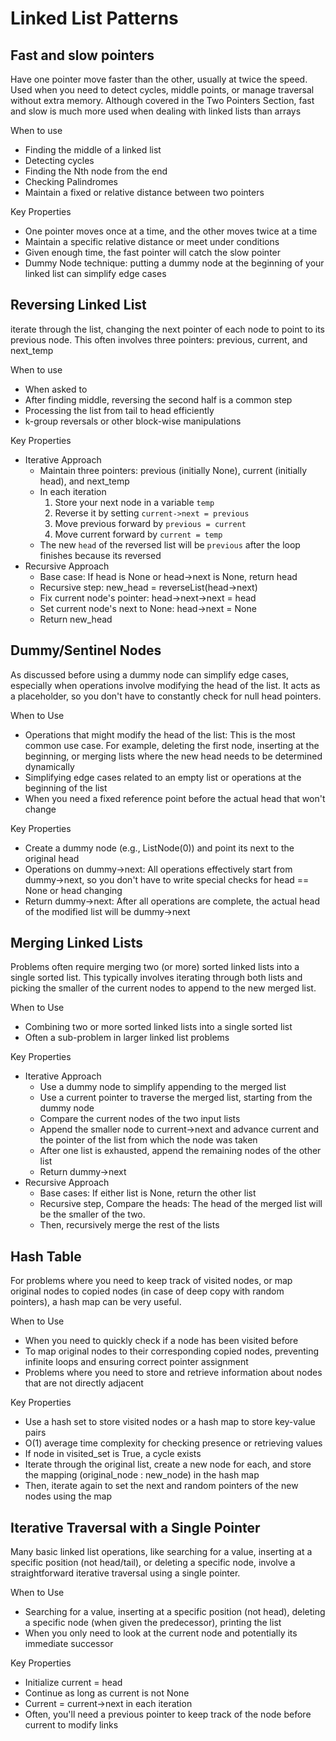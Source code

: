 # Linked List Patterns

## Fast and slow pointers
Have one pointer move faster than the other, usually at twice the speed. Used when you need to detect cycles, middle points, or manage traversal without extra memory. Although covered in the Two Pointers Section, fast and slow is much more used when dealing with linked lists than arrays

When to use
- Finding the middle of a linked list
- Detecting cycles
- Finding the Nth node from the end
- Checking Palindromes
- Maintain a fixed or relative distance between two pointers

Key Properties
- One pointer moves once at a time, and the other moves twice at a time
- Maintain a specific relative distance or meet under conditions
- Given enough time, the fast pointer will catch the slow pointer
- Dummy Node technique: putting a dummy node at the beginning of your linked list can simplify edge cases

## Reversing Linked List
iterate through the list, changing the next pointer of each node to point to its previous node. This often involves three pointers: previous, current, and next_temp

When to use
- When asked to
- After finding middle, reversing the second half is a common step
- Processing the list from tail to head efficiently
- k-group reversals or other block-wise manipulations

Key Properties
- Iterative Approach
    - Maintain three pointers: previous (initially None), current (initially head), and next_temp
    - In each iteration
        1. Store your next node in a variable `temp`
        2. Reverse it by setting `current->next = previous`
        3. Move previous forward by `previous = current`
        4. Move current forward by `current = temp`
    - The new `head` of the reversed list will be `previous` after the loop finishes because its reversed
- Recursive Approach
    - Base case: If head is None or head->next is None, return head
    - Recursive step: new_head = reverseList(head->next)
    - Fix current node's pointer: head->next->next = head
    - Set current node's next to None: head->next = None
    - Return new_head

## Dummy/Sentinel Nodes
As  discussed before using a dummy node can simplify edge cases, especially when operations involve modifying the head of the list. It acts as a placeholder, so you don't have to constantly check for null head pointers.

When to Use
- Operations that might modify the head of the list: This is the most common use case. For example, deleting the first node, inserting at the beginning, or merging lists where the new head needs to be determined dynamically
- Simplifying edge cases related to an empty list or operations at the beginning of the list
- When you need a fixed reference point before the actual head that won't change

Key Properties
- Create a dummy node (e.g., ListNode(0)) and point its next to the original head
- Operations on dummy->next: All operations effectively start from dummy->next, so you don't have to write special checks for head == None or head changing
- Return dummy->next: After all operations are complete, the actual head of the modified list will be dummy->next

## Merging Linked Lists
Problems often require merging two (or more) sorted linked lists into a single sorted list. This typically involves iterating through both lists and picking the smaller of the current nodes to append to the new merged list.

When to Use
- Combining two or more sorted linked lists into a single sorted list
- Often a sub-problem in larger linked list problems

Key Properties
- Iterative Approach
    - Use a dummy node to simplify appending to the merged list
    - Use a current pointer to traverse the merged list, starting from the dummy node
    - Compare the current nodes of the two input lists
    - Append the smaller node to current->next and advance current and the pointer of the list from which the node was taken
    - After one list is exhausted, append the remaining nodes of the other list
    - Return dummy->next
- Recursive Approach
    - Base cases: If either list is None, return the other list
    - Recursive step, Compare the heads: The head of the merged list will be the smaller of the two. 
    - Then, recursively merge the rest of the lists

## Hash Table
For problems where you need to keep track of visited nodes, or map original nodes to copied nodes (in case of deep copy with random pointers), a hash map can be very useful.

When to Use
- When you need to quickly check if a node has been visited before
- To map original nodes to their corresponding copied nodes, preventing infinite loops and ensuring correct pointer assignment
- Problems where you need to store and retrieve information about nodes that are not directly adjacent

Key Properties
- Use a hash set to store visited nodes or a hash map to store key-value pairs
- O(1) average time complexity for checking presence or retrieving values
- If node in visited_set is True, a cycle exists
- Iterate through the original list, create a new node for each, and store the mapping (original_node : new_node) in the hash map
- Then, iterate again to set the next and random pointers of the new nodes using the map

## Iterative Traversal with a Single Pointer
Many basic linked list operations, like searching for a value, inserting at a specific position (not head/tail), or deleting a specific node, involve a straightforward iterative traversal using a single pointer.

When to Use
- Searching for a value, inserting at a specific position (not head), deleting a specific node (when given the predecessor), printing the list
- When you only need to look at the current node and potentially its immediate successor

Key Properties
- Initialize current = head
- Continue as long as current is not None
- Current = current->next in each iteration
- Often, you'll need a previous pointer to keep track of the node before current to modify links